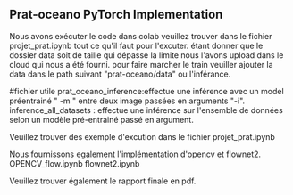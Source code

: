 ## Prat-oceano PyTorch Implementation

Nous avons exécuter le code dans colab veuillez trouver dans le fichier  projet_prat.ipynb tout ce qu'il faut pour l'excuter. 
étant donner que le dossier data soit de taille qui dépasse la limite nous l'avons upload dans le cloud qui nous a été fourni.
pour faire marcher le train veuiller ajouter la data dans le path suivant "prat-oceano/data" ou l'inférance.

#fichier utile
prat_oceano_inference:effectue une inférence avec un model préentrainé " -m " entre deux image passées en arguments  "-i".
inference_all_datasets : effectue une inférence sur l'ensemble de données selon un modèle pré-entrainé passé en argument.

Veuillez trouver des exemple d'excution dans le fichier projet_prat.ipynb

Nous fournissons egalement l'implémentation d'opencv et flownet2.
OPENCV_flow.ipynb
flownet2.ipynb


Veuillez trouver également le rapport finale en pdf.
